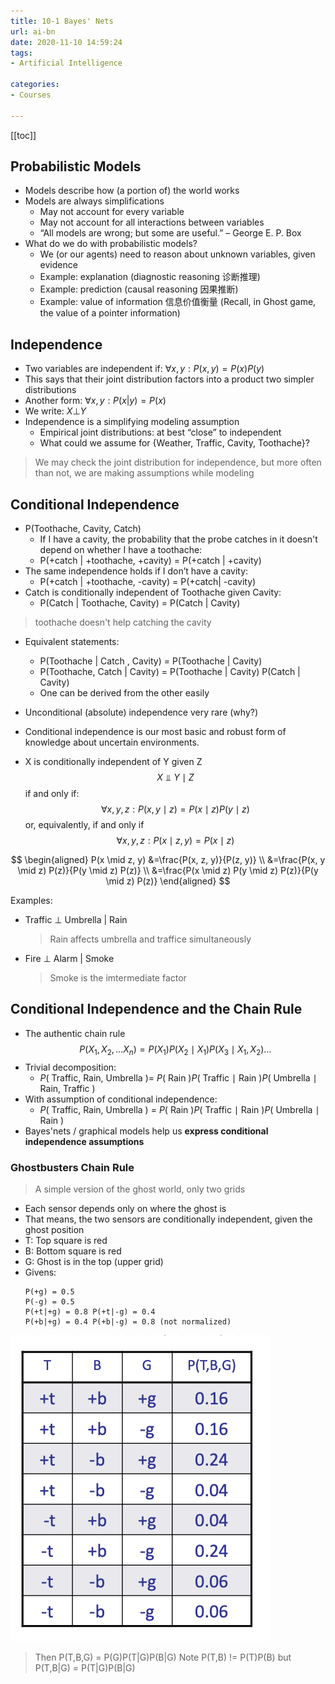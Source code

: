 ```yaml
---
title: 10-1 Bayes' Nets
url: ai-bn
date: 2020-11-10 14:59:24
tags: 
- Artificial Intelligence

categories: 
- Courses

---
```



<!--more-->

[[toc]]

## Probabilistic Models

- Models describe how (a portion of) the world works
- Models are always simplifications 
  - May not account for every variable
  - May not account for all interactions between variables 
  - “All models are wrong; but some are useful.” – George E. P. Box
- What do we do with probabilistic models?
  - We (or our agents) need to reason about unknown variables, given evidence
  - Example: explanation (diagnostic reasoning 诊断推理)
  - Example: prediction (causal reasoning 因果推断)
  - Example: value of information 信息价值衡量 (Recall, in Ghost game, the value of a pointer information)


## Independence

- Two variables are independent if:
  $\forall x,y: P(x,y)=P(x)P(y)$
- This says that their joint distribution factors into a product two simpler distributions
- Another form:
  $\forall x,y: P(x|y)=P(x)$
- We write: $X \bot Y$
- Independence is a simplifying modeling assumption
  - Empirical joint distributions: at best “close” to independent
  - What could we assume for {Weather, Traffic, Cavity, Toothache}?
> We may check the joint distribution for independence, but more often than not, we are making assumptions while modeling



## Conditional Independence

- P(Toothache, Cavity, Catch)
  - If I have a cavity, the probability that the probe catches in it doesn't depend on whether I have a toothache:
  - P(+catch | +toothache, +cavity) = P(+catch | +cavity)
- The same independence holds if I don’t have a cavity:
  - P(+catch | +toothache, -cavity) = P(+catch| -cavity)
- Catch is conditionally independent of Toothache given Cavity:
  - P(Catch | Toothache, Cavity) = P(Catch | Cavity)
> toothache doesn't help catching the cavity
- Equivalent statements:
  - P(Toothache | Catch , Cavity) = P(Toothache | Cavity)
  - P(Toothache, Catch | Cavity) = P(Toothache | Cavity) P(Catch | Cavity) 
  - One can be derived from the other easily


- Unconditional (absolute) independence very rare (why?)
- Conditional independence is our most basic and robust form of knowledge about uncertain environments.
- $\mathrm{X}$ is conditionally independent of Y given $\mathrm{Z}$
$$
X \Perp Y \mid Z
$$
if and only if:
$$
\forall x, y, z: P(x, y \mid z)=P(x \mid z) P(y \mid z)
$$
or, equivalently, if and only if
$$
\forall x, y, z: P(x \mid z, y)=P(x \mid z)
$$

$$
\begin{aligned}
P(x \mid z, y) &=\frac{P(x, z, y)}{P(z, y)} \\
&=\frac{P(x, y \mid z) P(z)}{P(y \mid z) P(z)} \\
&=\frac{P(x \mid z) P(y \mid z) P(z)}{P(y \mid z) P(z)}
\end{aligned}
$$

Examples:
- Traffic $\bot$ Umbrella $|$ Rain
  > Rain affects umbrella and traffice simultaneously
- Fire $\bot$ Alarm $|$ Smoke
  > Smoke is the imtermediate factor

## Conditional Independence and the Chain Rule
- The authentic chain rule
    $$
    P\left(X_{1}, X_{2}, \ldots X_{n}\right)=P\left(X_{1}\right) P\left(X_{2} \mid X_{1}\right) P\left(X_{3} \mid X_{1}, X_{2}\right) \ldots
    $$
- Trivial decomposition:
  - $P($ Traffic, Rain, Umbrella $)=$ $P($ Rain $) P($ Traffic $\mid$ Rain $) P($ Umbrella $\mid$ Rain, Traffic $)$
- With assumption of conditional independence:
  - $P($ Traffic, Rain, Umbrella ) $=$ $P($ Rain $) P($ Traffic $\mid$ Rain $) P($ Umbrella $\mid$ Rain $)$
- Bayes'nets / graphical models help us **express conditional independence assumptions**


### Ghostbusters Chain Rule
> A simple version of the ghost world, only two grids

- Each sensor depends only on where the ghost is
- That means, the two sensors are conditionally independent, given the ghost position
- T: Top square is red
- B: Bottom square is red 
- G: Ghost is in the top (upper grid)
- Givens:
  ```
  P(+g) = 0.5
  P(-g) = 0.5
  P(+t|+g) = 0.8 P(+t|-g) = 0.4
  P(+b|+g) = 0.4 P(+b|-g) = 0.8 (not normalized)
  ```
![](./img/11-10-15-39-34.png)

> Then P(T,B,G) = P(G)P(T|G)P(B|G)
> Note P(T,B) != P(T)P(B)
> but P(T,B|G) = P(T|G)P(B|G)